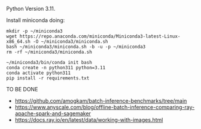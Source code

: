 Python Version 3.11.

Install miniconda doing:
```
mkdir -p ~/miniconda3
wget https://repo.anaconda.com/miniconda/Miniconda3-latest-Linux-x86_64.sh -O ~/miniconda3/miniconda.sh
bash ~/miniconda3/miniconda.sh -b -u -p ~/miniconda3
rm -rf ~/miniconda3/miniconda.sh

~/miniconda3/bin/conda init bash
conda create -n python311 python=3.11
conda activate python311
pip install -r requirements.txt
```

TO BE DONE
- https://github.com/amogkam/batch-inference-benchmarks/tree/main
- https://www.anyscale.com/blog/offline-batch-inference-comparing-ray-apache-spark-and-sagemaker
- https://docs.ray.io/en/latest/data/working-with-images.html 
